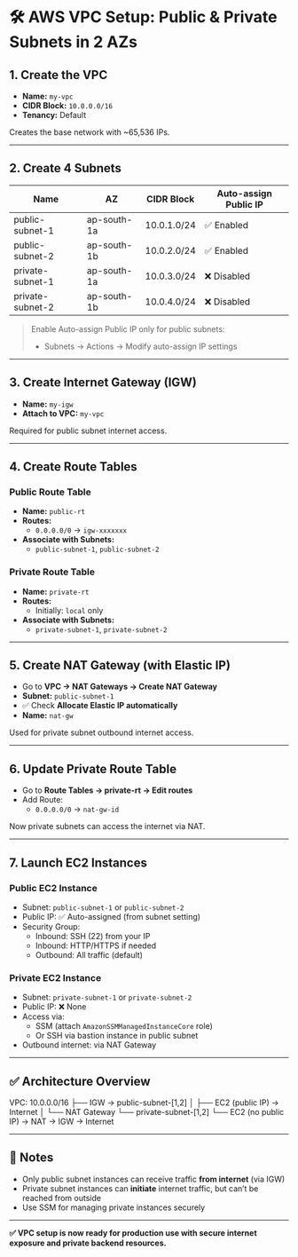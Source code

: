 # 🛠️ AWS VPC Setup: Public & Private Subnets in 2 AZs

## 1. Create the VPC

- **Name:** `my-vpc`
- **CIDR Block:** `10.0.0.0/16`
- **Tenancy:** Default

Creates the base network with ~65,536 IPs.

---

## 2. Create 4 Subnets

| Name              | AZ           | CIDR Block    | Auto-assign Public IP |
|------------------|--------------|---------------|------------------------|
| public-subnet-1  | ap-south-1a  | 10.0.1.0/24   | ✅ Enabled             |
| public-subnet-2  | ap-south-1b  | 10.0.2.0/24   | ✅ Enabled             |
| private-subnet-1 | ap-south-1a  | 10.0.3.0/24   | ❌ Disabled            |
| private-subnet-2 | ap-south-1b  | 10.0.4.0/24   | ❌ Disabled            |

> Enable Auto-assign Public IP only for public subnets:
> - Subnets → Actions → Modify auto-assign IP settings

---

## 3. Create Internet Gateway (IGW)

- **Name:** `my-igw`
- **Attach to VPC:** `my-vpc`

Required for public subnet internet access.

---

## 4. Create Route Tables

### Public Route Table

- **Name:** `public-rt`
- **Routes:**
  - `0.0.0.0/0` → `igw-xxxxxxx`
- **Associate with Subnets:**
  - `public-subnet-1`, `public-subnet-2`

### Private Route Table

- **Name:** `private-rt`
- **Routes:**
  - Initially: `local` only
- **Associate with Subnets:**
  - `private-subnet-1`, `private-subnet-2`

---

## 5. Create NAT Gateway (with Elastic IP)

- Go to **VPC → NAT Gateways → Create NAT Gateway**
- **Subnet:** `public-subnet-1`
- ✅ Check **Allocate Elastic IP automatically**
- **Name:** `nat-gw`

Used for private subnet outbound internet access.

---

## 6. Update Private Route Table

- Go to **Route Tables → private-rt → Edit routes**
- Add Route:
  - `0.0.0.0/0` → `nat-gw-id`

Now private subnets can access the internet via NAT.

---

## 7. Launch EC2 Instances

### Public EC2 Instance

- Subnet: `public-subnet-1` or `public-subnet-2`
- Public IP: ✅ Auto-assigned (from subnet setting)
- Security Group:
  - Inbound: SSH (22) from your IP
  - Inbound: HTTP/HTTPS if needed
  - Outbound: All traffic (default)

### Private EC2 Instance

- Subnet: `private-subnet-1` or `private-subnet-2`
- Public IP: ❌ None
- Access via:
  - SSM (attach `AmazonSSMManagedInstanceCore` role)
  - Or SSH via bastion instance in public subnet
- Outbound internet: via NAT Gateway

---

## ✅ Architecture Overview

VPC: 10.0.0.0/16
├── IGW → public-subnet-[1,2]
│   ├── EC2 (public IP) → Internet
│   └── NAT Gateway
└── private-subnet-[1,2]
    └── EC2 (no public IP) → NAT → IGW → Internet


---

## 🔐 Notes

- Only public subnet instances can receive traffic **from internet** (via IGW)
- Private subnet instances can **initiate** internet traffic, but can’t be reached from outside
- Use SSM for managing private instances securely

---

**✅ VPC setup is now ready for production use with secure internet exposure and private backend resources.**

